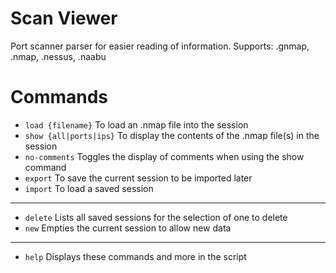 # Scan Viewer

Port scanner parser for easier reading of information.
Supports: .gnmap, .nmap, .nessus, .naabu

# Commands
- `load {filename}` To load an .nmap file into the session
- `show {all|ports|ips}` To display the contents of the .nmap file(s) in the session
- `no-comments` Toggles the display of comments when using the show command
- `export` To save the current session to be imported later
- `import` To load a saved session
---
- `delete` Lists all saved sessions for the selection of one to delete
- `new` Empties the current session to allow new data
---
- `help` Displays these commands and more in the script
